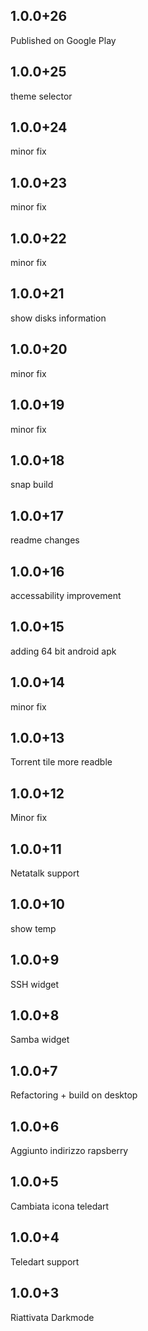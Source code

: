 ## 1.0.0+26
Published on Google Play

## 1.0.0+25
theme selector

## 1.0.0+24
minor fix

## 1.0.0+23
minor fix

## 1.0.0+22
minor fix

## 1.0.0+21
show disks information

## 1.0.0+20
minor fix 

## 1.0.0+19
minor fix 

## 1.0.0+18
snap build

## 1.0.0+17
readme changes

## 1.0.0+16
accessability improvement

## 1.0.0+15 
adding 64 bit android apk

## 1.0.0+14
minor fix

## 1.0.0+13
Torrent tile more readble

## 1.0.0+12
Minor fix

## 1.0.0+11
Netatalk support

## 1.0.0+10
show temp

## 1.0.0+9
SSH widget

## 1.0.0+8
Samba widget

## 1.0.0+7
Refactoring + build on desktop

## 1.0.0+6
Aggiunto indirizzo rapsberry

## 1.0.0+5
Cambiata icona teledart

## 1.0.0+4

Teledart support

## 1.0.0+3

Riattivata Darkmode
